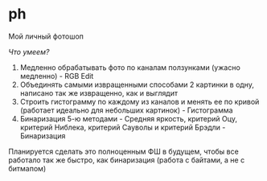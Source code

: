 # ph


Мой личный фотошоп


*Что умеем?*

1. Медленно обрабатывать фото по каналам ползунками (ужасно медленно) - RGB Edit
2. Объединять самыми извращенными способами 2 картинки в одну, написано так же извращенно, как и выглядит
3. Строить гистограмму по каждому из каналов и менять ее по кривой (работает идеально для небольших картинок) - Гистограмма
4. Бинаризация 5-ю методами - Средняя яркость, критерий Оцу, критерий Ниблека, критерий Сауволы и критерий Брэдли - Бинаризация

Планируется сделать это полноценным ФШ в будущем, чтобы все работало так же быстро, как бинаризация (работа с байтами, а не с битмапом)
